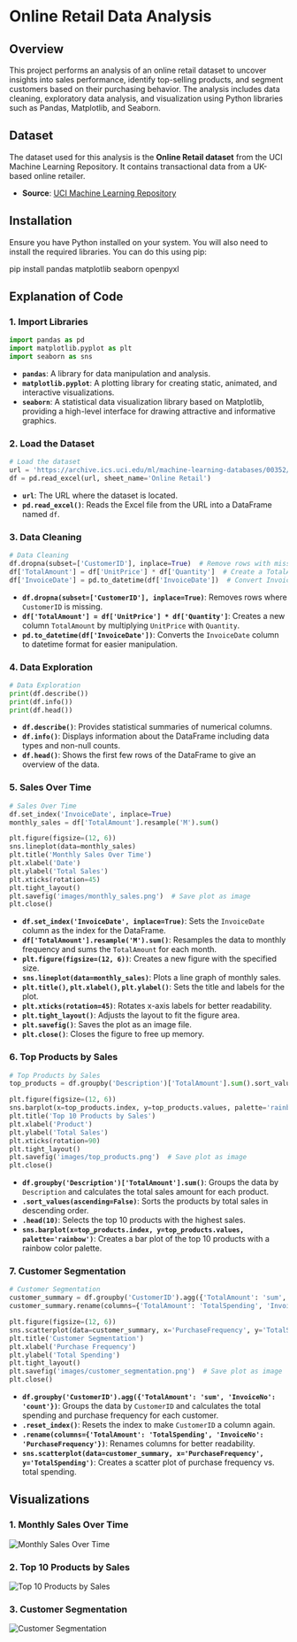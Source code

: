 # Online Retail Data Analysis

## Overview

This project performs an analysis of an online retail dataset to uncover insights into sales performance, identify top-selling products, and segment customers based on their purchasing behavior. The analysis includes data cleaning, exploratory data analysis, and visualization using Python libraries such as Pandas, Matplotlib, and Seaborn.


## Dataset

The dataset used for this analysis is the **Online Retail dataset** from the UCI Machine Learning Repository. It contains transactional data from a UK-based online retailer.

- **Source**: [UCI Machine Learning Repository](https://archive.ics.uci.edu/dataset/352/online+retail)
  

## Installation

Ensure you have Python installed on your system. You will also need to install the required libraries. You can do this using pip:


pip install pandas matplotlib seaborn openpyxl


## Explanation of Code



### 1. Import Libraries

```python
import pandas as pd
import matplotlib.pyplot as plt
import seaborn as sns
```

- **`pandas`**: A library for data manipulation and analysis.
- **`matplotlib.pyplot`**: A plotting library for creating static, animated, and interactive visualizations.
- **`seaborn`**: A statistical data visualization library based on Matplotlib, providing a high-level interface for drawing attractive and informative graphics.

### 2. Load the Dataset

```python
# Load the dataset
url = 'https://archive.ics.uci.edu/ml/machine-learning-databases/00352/Online%20Retail.xlsx'
df = pd.read_excel(url, sheet_name='Online Retail')
```

- **`url`**: The URL where the dataset is located.
- **`pd.read_excel()`**: Reads the Excel file from the URL into a DataFrame named `df`.

### 3. Data Cleaning

```python
# Data Cleaning
df.dropna(subset=['CustomerID'], inplace=True)  # Remove rows with missing CustomerID
df['TotalAmount'] = df['UnitPrice'] * df['Quantity']  # Create a TotalAmount column
df['InvoiceDate'] = pd.to_datetime(df['InvoiceDate'])  # Convert InvoiceDate to datetime
```

- **`df.dropna(subset=['CustomerID'], inplace=True)`**: Removes rows where `CustomerID` is missing.
- **`df['TotalAmount'] = df['UnitPrice'] * df['Quantity']`**: Creates a new column `TotalAmount` by multiplying `UnitPrice` with `Quantity`.
- **`pd.to_datetime(df['InvoiceDate'])`**: Converts the `InvoiceDate` column to datetime format for easier manipulation.

### 4. Data Exploration

```python
# Data Exploration
print(df.describe())
print(df.info())
print(df.head())
```

- **`df.describe()`**: Provides statistical summaries of numerical columns.
- **`df.info()`**: Displays information about the DataFrame including data types and non-null counts.
- **`df.head()`**: Shows the first few rows of the DataFrame to give an overview of the data.

### 5. Sales Over Time

```python
# Sales Over Time
df.set_index('InvoiceDate', inplace=True)
monthly_sales = df['TotalAmount'].resample('M').sum()

plt.figure(figsize=(12, 6))
sns.lineplot(data=monthly_sales)
plt.title('Monthly Sales Over Time')
plt.xlabel('Date')
plt.ylabel('Total Sales')
plt.xticks(rotation=45)
plt.tight_layout()
plt.savefig('images/monthly_sales.png')  # Save plot as image
plt.close()
```

- **`df.set_index('InvoiceDate', inplace=True)`**: Sets the `InvoiceDate` column as the index for the DataFrame.
- **`df['TotalAmount'].resample('M').sum()`**: Resamples the data to monthly frequency and sums the `TotalAmount` for each month.
- **`plt.figure(figsize=(12, 6))`**: Creates a new figure with the specified size.
- **`sns.lineplot(data=monthly_sales)`**: Plots a line graph of monthly sales.
- **`plt.title()`, `plt.xlabel()`, `plt.ylabel()`**: Sets the title and labels for the plot.
- **`plt.xticks(rotation=45)`**: Rotates x-axis labels for better readability.
- **`plt.tight_layout()`**: Adjusts the layout to fit the figure area.
- **`plt.savefig()`**: Saves the plot as an image file.
- **`plt.close()`**: Closes the figure to free up memory.

### 6. Top Products by Sales

```python
# Top Products by Sales
top_products = df.groupby('Description')['TotalAmount'].sum().sort_values(ascending=False).head(10)

plt.figure(figsize=(12, 6))
sns.barplot(x=top_products.index, y=top_products.values, palette='rainbow')
plt.title('Top 10 Products by Sales')
plt.xlabel('Product')
plt.ylabel('Total Sales')
plt.xticks(rotation=90)
plt.tight_layout()
plt.savefig('images/top_products.png')  # Save plot as image
plt.close()
```

- **`df.groupby('Description')['TotalAmount'].sum()`**: Groups the data by `Description` and calculates the total sales amount for each product.
- **`.sort_values(ascending=False)`**: Sorts the products by total sales in descending order.
- **`.head(10)`**: Selects the top 10 products with the highest sales.
- **`sns.barplot(x=top_products.index, y=top_products.values, palette='rainbow')`**: Creates a bar plot of the top 10 products with a rainbow color palette.

### 7. Customer Segmentation

```python
# Customer Segmentation
customer_summary = df.groupby('CustomerID').agg({'TotalAmount': 'sum', 'InvoiceNo': 'count'}).reset_index()
customer_summary.rename(columns={'TotalAmount': 'TotalSpending', 'InvoiceNo': 'PurchaseFrequency'}, inplace=True)

plt.figure(figsize=(12, 6))
sns.scatterplot(data=customer_summary, x='PurchaseFrequency', y='TotalSpending')
plt.title('Customer Segmentation')
plt.xlabel('Purchase Frequency')
plt.ylabel('Total Spending')
plt.tight_layout()
plt.savefig('images/customer_segmentation.png')  # Save plot as image
plt.close()
```

- **`df.groupby('CustomerID').agg({'TotalAmount': 'sum', 'InvoiceNo': 'count'})`**: Groups the data by `CustomerID` and calculates the total spending and purchase frequency for each customer.
- **`.reset_index()`**: Resets the index to make `CustomerID` a column again.
- **`.rename(columns={'TotalAmount': 'TotalSpending', 'InvoiceNo': 'PurchaseFrequency'})`**: Renames columns for better readability.
- **`sns.scatterplot(data=customer_summary, x='PurchaseFrequency', y='TotalSpending')`**: Creates a scatter plot of purchase frequency vs. total spending.

## Visualizations

### 1. Monthly Sales Over Time

![Monthly Sales Over Time](images/monthly_sales.png)

### 2. Top 10 Products by Sales

![Top 10 Products by Sales](images/top_products.png)

### 3. Customer Segmentation

![Customer Segmentation](images/customer_segmentation.png)


```

